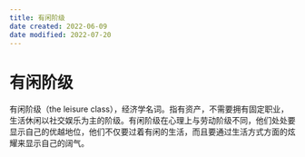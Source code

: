 ```yaml
---
title: 有闲阶级
date created: 2022-06-09
date modified: 2022-07-20
---
```


# 有闲阶级

有闲阶级（the leisure class），经济学名词。指有资产，不需要拥有固定职业，生活休闲以社交娱乐为主的阶级。有闲阶级在心理上与劳动阶级不同，他们处处要显示自己的优越地位，他们不仅要过着有闲的生活，而且要通过生活方式方面的炫耀来显示自己的阔气。
